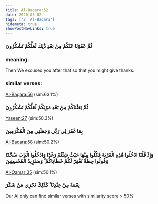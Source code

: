 ```yaml
---
title: Al-Baqara:52
date: 2020-03-02
tags: ["2 .Al-Baqara"]
hidemeta: true 
ShowPostNavLinks: true 
---
```

### ثُمَّ عَفَوْنَا عَنْكُمْ مِنْ بَعْدِ ذَٰلِكَ لَعَلَّكُمْ تَشْكُرُونَ
### meaning: 
Then We excused you after that so that you might give thanks.
### similar verses: 

[Al-Baqara:56](/2/56) (sim:63.1%)

### ثُمَّ بَعَثْنَاكُمْ مِنْ بَعْدِ مَوْتِكُمْ لَعَلَّكُمْ تَشْكُرُونَ

[Yaseen:27](/36/27) (sim:50.3%)

### بِمَا غَفَرَ لِي رَبِّي وَجَعَلَنِي مِنَ الْمُكْرَمِينَ

[Al-Baqara:58](/2/58) (sim:50.2%)

### وَإِذْ قُلْنَا ادْخُلُوا هَٰذِهِ الْقَرْيَةَ فَكُلُوا مِنْهَا حَيْثُ شِئْتُمْ رَغَدًا وَادْخُلُوا الْبَابَ سُجَّدًا وَقُولُوا حِطَّةٌ نَغْفِرْ لَكُمْ خَطَايَاكُمْ ۚ وَسَنَزِيدُ الْمُحْسِنِينَ

[Al-Qamar:35](/54/35) (sim:50.1%)

### نِعْمَةً مِنْ عِنْدِنَا ۚ كَذَٰلِكَ نَجْزِي مَنْ شَكَرَ

Our AI only can find similar verses with similarity score > 50% 
